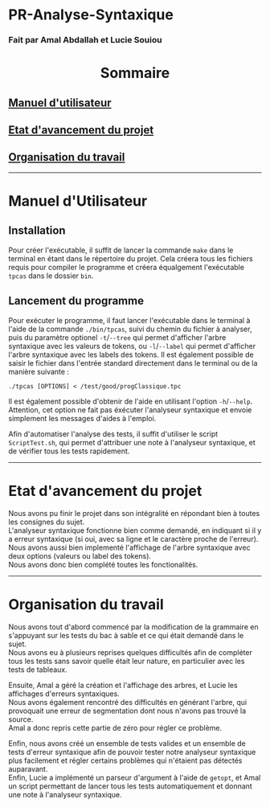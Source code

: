 # PR-Analyse-Syntaxique
### Fait par Amal Abdallah et Lucie Souiou

<h1 style= "text-align:center"> Sommaire </h1>

<div>

## [Manuel d'utilisateur](#Manuel) 
## [Etat d'avancement du projet](#Etat)
## [Organisation du travail](#Organisation)
</div>

---

# <a name="Manuel">Manuel d'Utilisateur</a>

## Installation 

Pour créer l'exécutable, il suffit de lancer la commande `make` dans le terminal en étant dans le répertoire du projet. Cela créera tous les fichiers requis pour compiler le programme et créera équalgement l'exécutable `tpcas` dans le dossier `bin`.

## Lancement du programme

Pour exécuter le programme, il faut lancer l'exécutable dans le terminal à l'aide de la commande `./bin/tpcas`, suivi du chemin du fichier à analyser, puis du paramètre optionel `-t`/`--tree` qui permet d'afficher l'arbre syntaxique avec les valeurs de tokens, ou `-l`/`--label` qui permet d'afficher l'arbre syntaxique avec les labels des tokens. 
Il est également possible de saisir le fichier dans l'entrée standard directement dans le terminal ou de la manière suivante :

`./tpcas [OPTIONS] < /test/good/progClassique.tpc`

Il est également possible d'obtenir de l'aide en utilisant l'option `-h`/`--help`.
Attention, cet option ne fait pas éxécuter l'analyseur syntaxique et envoie simplement les messages d'aides à l'emploi.


Afin d'automatiser l'analyse des tests, il suffit d'utiliser le script `ScriptTest.sh`, qui permet d'attribuer une note à l'analyseur syntaxique, et de vérifier tous les tests rapidement.


---

# <a name="Etat">Etat d'avancement du projet</a>

Nous avons pu finir le projet dans son intégralité en répondant bien à toutes les consignes du sujet.<br>
L'analyseur syntaxique fonctionne bien comme demandé, en indiquant si il y a erreur syntaxique (si oui, avec sa ligne et le caractère proche de l'erreur).<br>
Nous avons aussi bien implementé l'affichage de l'arbre syntaxique avec deux options (valeurs ou label des tokens).<br>
Nous avons donc bien complété toutes les fonctionalités.

---

# <a name="Organisation">Organisation du travail</a>

Nous avons tout d'abord commencé par la modification de la grammaire en s'appuyant sur les tests du bac à sable et ce qui était demandé dans le sujet.<br>
Nous avons eu à plusieurs reprises quelques difficultés afin de compléter tous les tests sans savoir quelle était leur nature, en particulier avec les tests de tableaux.

Ensuite, Amal a géré la création et l'affichage des arbres, et Lucie les affichages d'erreurs syntaxiques.<br>
Nous avons également rencontré des difficultés en générant l'arbre, qui provoquait une erreur de segmentation dont nous n'avons pas trouvé la source.<br>
Amal a donc repris cette partie de zéro pour régler ce problème. 

Enfin, nous avons créé un ensemble de tests valides et un ensemble de tests d'erreur syntaxique afin de pouvoir tester notre analyseur syntaxique plus facilement et régler certains problèmes qui n'étaient pas détectés auparavant.<br>
Enfin, Lucie a implémenté un parseur d'argument à l'aide de `getopt`, et Amal un script permettant de lancer tous les tests automatiquement et donnant une note à l'analyseur syntaxique.

